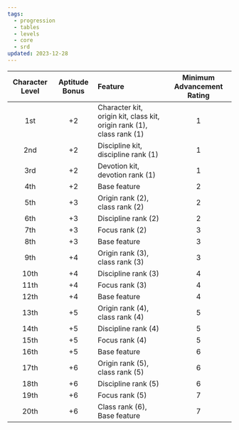 ```yaml
---
tags:
  - progression
  - tables
  - levels
  - core
  - srd
updated: 2023-12-28
---
```


| Character Level | Aptitude Bonus | Feature                                                                 | Minimum Advancement Rating |
| :-------------: | :------------: | :---------------------------------------------------------------------- | :------------------------: |
|       1st       |       +2       | Character kit, origin kit, class kit, origin rank (1), class rank (1) |             1              |
|       2nd       |       +2       | Discipline kit, discipline rank (1)                                    |             1              |
|       3rd       |       +2       | Devotion kit, devotion rank (1)                                              |             1              |
|       4th       |       +2       | Base feature                                                            |             2              |
|       5th       |       +3       | Origin rank (2), class rank (2)                                       |             2              |
|       6th       |       +3       | Discipline rank (2)                                                    |             2              |
|       7th       |       +3       | Focus rank (2)                                                         |             3              |
|       8th       |       +3       | Base feature                                                            |             3              |
|       9th       |       +4       | Origin rank (3), class rank (3)                                       |             3              |
|      10th       |       +4       | Discipline rank (3)                                                    |             4              |
|      11th       |       +4       | Focus rank (3)                                                         |             4              |
|      12th       |       +4       | Base feature                                                            |             4              |
|      13th       |       +5       | Origin rank (4), class rank (4)                                       |             5              |
|      14th       |       +5       | Discipline rank (4)                                                    |             5              |
|      15th       |       +5       | Focus rank (4)                                                         |             5              |
|      16th       |       +5       | Base feature                                                            |             6              |
|      17th       |       +6       | Origin rank (5), class rank (5)                                       |             6              |
|      18th       |       +6       | Discipline rank (5)                                                    |             6              |
|      19th       |       +6       | Focus rank (5)                                                         |             7              |
|      20th       |       +6       | Class rank (6), Base feature                                           |             7              |
